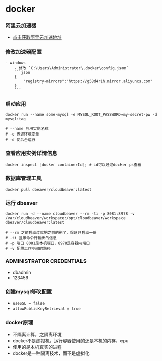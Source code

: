 # docker

### 阿里云加速器
- [点击获取阿里云加速地址](https://cr.console.aliyun.com/cn-hangzhou/instances/mirrors)

### 修改加速器配置
    - windows
        - 修改 `C:\Users\Administrator\.docker\config.json`
        ```json
        {
            "registry-mirrors":"https://g58d4r1h.mirror.aliyuncs.com"
        }
        ```

### 启动应用
```shell
docker run --name some-mysql -e MYSQL_ROOT_PASSWORD=my-secret-pw -d mysql:tag

# --name 应用实例名称
# -e 传递环境变量
# -d 使后台运行
```

### 查看应用实例详情信息
```shell
docker inspect [docker containerId]; # id可以通过docker ps查看
```

### 数据库管理工具
```shell
docker pull dbeaver/cloudbeaver:latest
```

### 运行 dbeaver
```shell
docker run -d --name cloudbeaver --rm -ti -p 8081:8978 -v /var/cloudbeaver/workspace:/opt/cloudbeaver/workspace dbeaver/cloudbeaver:latest

# --rm 之前启动过就把之前的删了，保证只启动一份
# -ti 显示命令行输出的信息
# -p 端口 8081是本机端口，8978是容器内端口
# -v 配置工作空间的路径
```

### ADMINISTRATOR CREDENTIALS
- dbadmin
- 123456

### 创建mysql修改配置
- `useSSL = false`
- `allowPublicKeyRetrieval = true`

### docker原理
- 不隔离计算，之隔离环境
- docker不是虚拟机，运行容器使用的还是本机的内存，cpu
- 使用的是本机真实的进程
- docker是一种隔离技术，而不是虚拟化